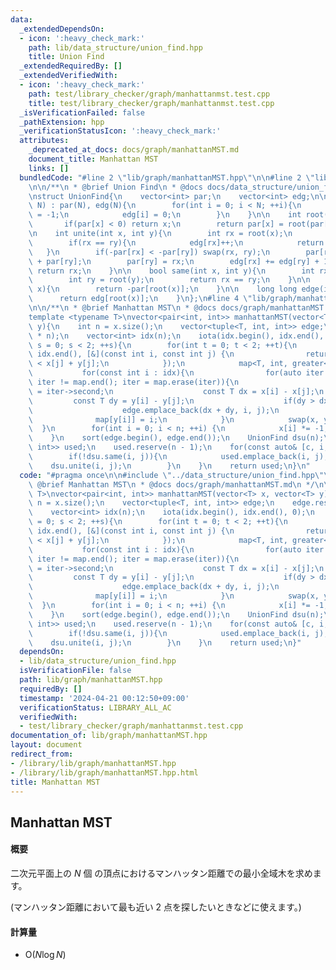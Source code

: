 ```yaml
---
data:
  _extendedDependsOn:
  - icon: ':heavy_check_mark:'
    path: lib/data_structure/union_find.hpp
    title: Union Find
  _extendedRequiredBy: []
  _extendedVerifiedWith:
  - icon: ':heavy_check_mark:'
    path: test/library_checker/graph/manhattanmst.test.cpp
    title: test/library_checker/graph/manhattanmst.test.cpp
  _isVerificationFailed: false
  _pathExtension: hpp
  _verificationStatusIcon: ':heavy_check_mark:'
  attributes:
    _deprecated_at_docs: docs/graph/manhattanMST.md
    document_title: Manhattan MST
    links: []
  bundledCode: "#line 2 \"lib/graph/manhattanMST.hpp\"\n\n#line 2 \"lib/data_structure/union_find.hpp\"\
    \n\n/**\n * @brief Union Find\n * @docs docs/data_structure/union_find.md\n */\n\
    \nstruct UnionFind{\n    vector<int> par;\n    vector<int> edg;\n\n    UnionFind(int\
    \ N) : par(N), edg(N){\n        for(int i = 0; i < N; ++i){\n            par[i]\
    \ = -1;\n            edg[i] = 0;\n        }\n    }\n\n    int root(int x){\n \
    \       if(par[x] < 0) return x;\n        return par[x] = root(par[x]);\n    }\n\
    \n    int unite(int x, int y){\n        int rx = root(x);\n        int ry = root(y);\n\
    \        if(rx == ry){\n            edg[rx]++;\n            return rx;\n     \
    \   }\n        if(-par[rx] < -par[ry]) swap(rx, ry);\n        par[rx] = par[rx]\
    \ + par[ry];\n        par[ry] = rx;\n        edg[rx] += edg[ry] + 1;\n       \
    \ return rx;\n    }\n\n    bool same(int x, int y){\n        int rx = root(x);\n\
    \        int ry = root(y);\n        return rx == ry;\n    }\n\n    long long size(int\
    \ x){\n        return -par[root(x)];\n    }\n\n    long long edge(int x){\n  \
    \      return edg[root(x)];\n    }\n};\n#line 4 \"lib/graph/manhattanMST.hpp\"\
    \n\n/**\n * @brief Manhattan MST\n * @docs docs/graph/manhattanMST.md\n */\n\n\
    template <typename T>\nvector<pair<int, int>> manhattanMST(vector<T> x, vector<T>\
    \ y){\n    int n = x.size();\n    vector<tuple<T, int, int>> edge;\n    edge.reserve(4\
    \ * n);\n    vector<int> idx(n);\n    iota(idx.begin(), idx.end(), 0);\n    for(int\
    \ s = 0; s < 2; ++s){\n        for(int t = 0; t < 2; ++t){\n            sort(idx.begin(),\
    \ idx.end(), [&](const int i, const int j) {\n                return x[i] + y[i]\
    \ < x[j] + y[j];\n            });\n            map<T, int, greater<>> map;\n \
    \           for(const int i : idx){\n                for(auto iter = map.lower_bound(y[i]);\
    \ iter != map.end(); iter = map.erase(iter)){\n                    const int j\
    \ = iter->second;\n                    const T dx = x[i] - x[j];\n           \
    \         const T dy = y[i] - y[j];\n                    if(dy > dx) break;\n\
    \                    edge.emplace_back(dx + dy, i, j);\n                }\n  \
    \              map[y[i]] = i;\n            }\n            swap(x, y);\n      \
    \  }\n        for(int i = 0; i < n; ++i) {\n            x[i] *= -1;\n        }\n\
    \    }\n    sort(edge.begin(), edge.end());\n    UnionFind dsu(n);\n    vector<pair<int,\
    \ int>> used;\n    used.reserve(n - 1);\n    for(const auto& [c, i, j] : edge){\n\
    \        if(!dsu.same(i, j)){\n            used.emplace_back(i, j);\n        \
    \    dsu.unite(i, j);\n        }\n    }\n    return used;\n}\n"
  code: "#pragma once\n\n#include \"../data_structure/union_find.hpp\"\n\n/**\n *\
    \ @brief Manhattan MST\n * @docs docs/graph/manhattanMST.md\n */\n\ntemplate <typename\
    \ T>\nvector<pair<int, int>> manhattanMST(vector<T> x, vector<T> y){\n    int\
    \ n = x.size();\n    vector<tuple<T, int, int>> edge;\n    edge.reserve(4 * n);\n\
    \    vector<int> idx(n);\n    iota(idx.begin(), idx.end(), 0);\n    for(int s\
    \ = 0; s < 2; ++s){\n        for(int t = 0; t < 2; ++t){\n            sort(idx.begin(),\
    \ idx.end(), [&](const int i, const int j) {\n                return x[i] + y[i]\
    \ < x[j] + y[j];\n            });\n            map<T, int, greater<>> map;\n \
    \           for(const int i : idx){\n                for(auto iter = map.lower_bound(y[i]);\
    \ iter != map.end(); iter = map.erase(iter)){\n                    const int j\
    \ = iter->second;\n                    const T dx = x[i] - x[j];\n           \
    \         const T dy = y[i] - y[j];\n                    if(dy > dx) break;\n\
    \                    edge.emplace_back(dx + dy, i, j);\n                }\n  \
    \              map[y[i]] = i;\n            }\n            swap(x, y);\n      \
    \  }\n        for(int i = 0; i < n; ++i) {\n            x[i] *= -1;\n        }\n\
    \    }\n    sort(edge.begin(), edge.end());\n    UnionFind dsu(n);\n    vector<pair<int,\
    \ int>> used;\n    used.reserve(n - 1);\n    for(const auto& [c, i, j] : edge){\n\
    \        if(!dsu.same(i, j)){\n            used.emplace_back(i, j);\n        \
    \    dsu.unite(i, j);\n        }\n    }\n    return used;\n}"
  dependsOn:
  - lib/data_structure/union_find.hpp
  isVerificationFile: false
  path: lib/graph/manhattanMST.hpp
  requiredBy: []
  timestamp: '2024-04-21 00:12:50+09:00'
  verificationStatus: LIBRARY_ALL_AC
  verifiedWith:
  - test/library_checker/graph/manhattanmst.test.cpp
documentation_of: lib/graph/manhattanMST.hpp
layout: document
redirect_from:
- /library/lib/graph/manhattanMST.hpp
- /library/lib/graph/manhattanMST.hpp.html
title: Manhattan MST
---
```

## Manhattan MST

#### 概要

二次元平面上の $N$ 個 の頂点におけるマンハッタン距離での最小全域木を求めます。

(マンハッタン距離において最も近い 2 点を探したいときなどに使えます。)

#### 計算量

- $\mathrm{O}(N \log N)$